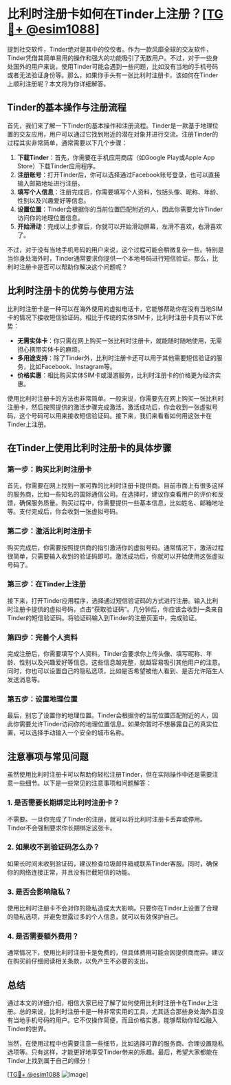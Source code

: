 # 比利时注册卡如何在Tinder上注册？[[TG💪+ @esim1088](https://t.me/s/esim1088)]

提到社交软件，Tinder绝对是其中的佼佼者。作为一款风靡全球的交友软件，Tinder凭借其简单易用的操作和强大的功能吸引了无数用户。不过，对于一些身处国外的用户来说，使用Tinder可能会遇到一些问题，比如没有当地的手机号码或者无法验证身份等。那么，如果你手头有一张比利时注册卡，该如何在Tinder上顺利注册呢？本文将为你详细解答。

## Tinder的基本操作与注册流程

首先，我们来了解一下Tinder的基本操作和注册流程。Tinder是一款基于地理位置的交友应用，用户可以通过它找到附近的潜在对象并进行交流。注册Tinder的过程其实非常简单，通常需要以下几个步骤：

1. **下载Tinder**：首先，你需要在手机应用商店（如Google Play或Apple App Store）下载Tinder应用程序。
2. **注册账号**：打开Tinder后，你可以选择通过Facebook账号登录，也可以直接输入邮箱地址进行注册。
3. **填写个人信息**：注册完成后，你需要填写个人资料，包括头像、昵称、年龄、性别以及兴趣爱好等信息。
4. **设置位置**：Tinder会根据你的当前位置匹配附近的人，因此你需要允许Tinder访问你的地理位置信息。
5. **开始滑动**：完成以上步骤后，你就可以开始滑动屏幕，左滑不喜欢，右滑喜欢了。

不过，对于没有当地手机号码的用户来说，这个过程可能会稍微复杂一些。特别是当你身处海外时，Tinder通常要求你提供一个本地号码进行短信验证。那么，比利时注册卡是否可以帮助你解决这个问题呢？

## 比利时注册卡的优势与使用方法

比利时注册卡是一种可以在海外使用的虚拟电话卡，它能够帮助你在没有当地SIM卡的情况下接收短信验证码。相比于传统的实体SIM卡，比利时注册卡具有以下优势：

- **无需实体卡**：你只需在网上购买一张比利时注册卡，就能随时随地使用，无需担心携带实体卡的麻烦。
- **多用途支持**：除了Tinder外，比利时注册卡还可以用于其他需要短信验证的服务，比如Facebook、Instagram等。
- **价格实惠**：相比购买实体SIM卡或漫游服务，比利时注册卡的价格更为经济实惠。

使用比利时注册卡的方法也非常简单。一般来说，你需要先在网上购买一张比利时注册卡，然后按照提供的激活步骤完成激活。激活成功后，你会收到一张虚拟号码，这个号码可以用来接收短信验证码。接下来，我们来看看如何用这张卡在Tinder上注册。

## 在Tinder上使用比利时注册卡的具体步骤

### 第一步：购买比利时注册卡

首先，你需要在网上找到一家可靠的比利时注册卡提供商。目前市面上有很多这样的服务商，比如一些知名的国际通信公司。在选择时，建议你查看用户的评价和反馈，确保服务质量。购买过程中，你需要提供一些基本信息，比如姓名、邮箱地址等。支付完成后，你会收到一张虚拟号码。

### 第二步：激活比利时注册卡

购买完成后，你需要按照提供商的指引激活你的虚拟号码。通常情况下，激活过程很简单，只需要输入收到的验证码即可。激活成功后，你就可以开始使用这张虚拟号码了。

### 第三步：在Tinder上注册

接下来，打开Tinder应用程序，选择通过短信验证码的方式进行注册。输入比利时注册卡提供的虚拟号码，点击“获取验证码”。几分钟后，你应该会收到一条来自Tinder的短信验证码。将验证码输入到Tinder的注册页面中，完成验证。

### 第四步：完善个人资料

完成注册后，你需要填写个人资料。Tinder会要求你上传头像、填写昵称、年龄、性别以及兴趣爱好等信息。这些信息越完整，就越容易吸引其他用户的注意。同时，你也可以设置自己的隐私选项，比如是否希望被他人看到、是否允许陌生人发送消息等。

### 第五步：设置地理位置

最后，别忘了设置你的地理位置。Tinder会根据你的当前位置匹配附近的人，因此你需要允许Tinder访问你的地理位置信息。如果你暂时不想暴露自己的真实位置，可以选择手动输入一个安全的城市名称。

## 注意事项与常见问题

虽然使用比利时注册卡可以帮助你轻松注册Tinder，但在实际操作中还是需要注意一些细节。以下是一些常见的注意事项和问题解答：

### 1. 是否需要长期绑定比利时注册卡？

不需要。一旦你完成了Tinder的注册，就可以将比利时注册卡丢弃或停用。Tinder不会强制要求你长期绑定这张卡。

### 2. 如果收不到验证码怎么办？

如果长时间未收到验证码，建议检查垃圾邮件箱或联系Tinder客服。同时，确保你的网络连接正常，并且没有拦截短信的功能。

### 3. 是否会影响隐私？

使用比利时注册卡不会对你的隐私造成太大影响。只要你在Tinder上设置了合理的隐私选项，并避免泄露过多的个人信息，就可以有效保护自己。

### 4. 是否需要额外费用？

通常情况下，使用比利时注册卡是免费的，但具体费用可能会因提供商而异。建议在购买前仔细阅读相关条款，以免产生不必要的支出。

## 总结

通过本文的详细介绍，相信大家已经了解了如何使用比利时注册卡在Tinder上注册。总的来说，比利时注册卡是一种非常实用的工具，尤其适合那些身处海外且没有当地手机号码的用户。它不仅操作简便，而且价格实惠，能够帮助你轻松融入Tinder的世界。

当然，在使用过程中也需要注意一些细节，比如选择可靠的服务商、合理设置隐私选项等。只有这样，才能更好地享受Tinder带来的乐趣。最后，希望大家都能在Tinder上找到属于自己的缘分！

[[TG💪+ @esim1088](https://t.me/s/esim1088) ![Image](https://i.postimg.cc/4NQfJmqS/Snipaste-2025-05-13-00-14-12.png)]
